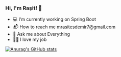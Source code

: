### Hi, I'm Raşit! 👋

* 💻 I’m currently working on Spring Boot
* 📬 How to reach me mrasitesdemir7@gmail.com
* 💬 Ask me about Everything
* 👨‍💻 I love my job

[![Anurag's GitHub stats](https://github-readme-stats.vercel.app/api?username=rasitesdmr)](https://github.com/anuraghazra/github-readme-stats)
 
